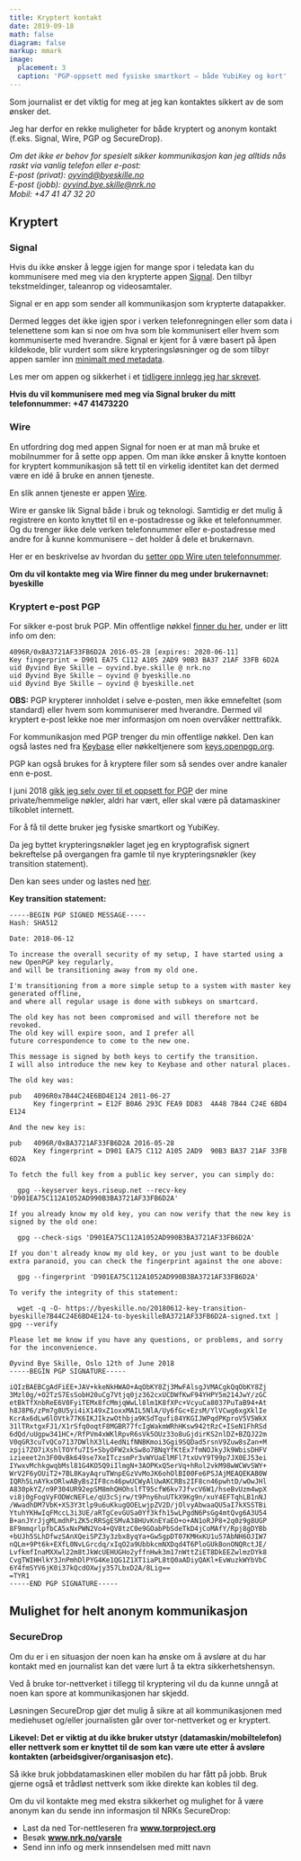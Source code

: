 ```yaml
---
title: Kryptert kontakt
date: 2019-09-18
math: false
diagram: false
markup: mmark
image:
  placement: 3
  caption: 'PGP-oppsett med fysiske smartkort – både YubiKey og kort'
---
```


Som journalist er det viktig for meg at jeg kan kontaktes sikkert av de som ønsker det.

Jeg har derfor en rekke muligheter for både kryptert og anonym kontakt (f.eks. Signal, Wire, PGP og SecureDrop).

*Om det ikke er behov for spesielt sikker kommunikasjon kan jeg alltids nås raskt via vanlig telefon eller e-post:<br/>
E-post (privat): [oyvind@byeskille.no](mailto:oyvind@byeskille.no)<br/>
E-post (jobb): [oyvind.bye.skille@nrk.no](mailto:oyvind.bye.skille@nrk.no)<br/>
Mobil: +47 41 47 32 20*


## Kryptert

### Signal

Hvis du ikke ønsker å legge igjen for mange spor i teledata kan du kommunisere med meg via den krypterte appen [Signal](https://signal.org/). Den tilbyr tekstmeldinger, taleanrop og videosamtaler.

Signal er en app som sender all kommunikasjon som krypterte datapakker.

Dermed legges det ikke igjen spor i verken telefonregningen eller som data i telenettene som kan si noe om hva som ble kommunisert eller hvem som kommuniserte med hverandre. Signal er kjent for å være basert på åpen kildekode, blir vurdert som sikre krypteringsløsninger og de som tilbyr appen samler inn [minimalt med metadata](https://signal.org/bigbrother/).

Les mer om appen og sikkerhet i et [tidligere innlegg jeg har skrevet](https://byeskille.no/2015/11/sikrere-kommunikasjon-signal/).

**Hvis du vil kommunisere med meg via Signal bruker du mitt telefonnummer:
+47 41473220**

### Wire

En utfordring dog med appen Signal for noen er at man må bruke et mobilnummer for å sette opp appen. Om man ikke ønsker å knytte kontoen for kryptert kommunikasjon så tett til en virkelig identitet kan det dermed være en idé å bruke en annen tjeneste.

En slik annen tjeneste er appen [Wire](https://wire.com/en/).

Wire er ganske lik Signal både i bruk og teknologi. Samtidig er det mulig å registrere en konto knyttet til en e-postadresse og ikke et telefonnummer. Og du trenger ikke dele verken telefonnummer eller e-postadresse med andre for å kunne kommunisere – det holder å dele et brukernavn.

Her er en beskrivelse av hvordan du [setter opp Wire uten telefonnummer](https://medium.com/@wireapp/staying-anonymous-on-wire-22faa13aba4d).

**Om du vil kontakte meg via Wire finner du meg under brukernavnet:<br/>
byeskille**

### Kryptert e-post PGP

For sikker e-post bruk PGP. Min offentlige nøkkel [finner du her](https://www.byeskille.no/byeskille-BA3721AF33FB6D2A.asc.txt), under er litt info om den:
```
4096R/0xBA3721AF33FB6D2A 2016-05-28 [expires: 2020-06-11]
Key fingerprint = D901 EA75 C112 A105 2AD9 90B3 BA37 21AF 33FB 6D2A
uid Øyvind Bye Skille – oyvind.bye.skille @ nrk.no
uid Øyvind Bye Skille – oyvind @ byeskille.no
uid Øyvind Bye Skille – oyvind @ byeskille.net
```

**OBS:** PGP krypterer innholdet i selve e-posten, men ikke emnefeltet (som standard) eller hvem som kommuniserer med hverandre. Dermed vil kryptert e-post lekke noe mer informasjon om noen overvåker netttrafikk.

For kommunikasjon med PGP trenger du min offentlige nøkkel. Den kan også lastes ned fra [Keybase](https://keybase.io/byeskille) eller nøkkeltjenere som [keys.openpgp.org](https://keys.openpgp.org/search?q=oyvind.bye.skille%40nrk.no).

PGP kan også brukes for å kryptere filer som så sendes over andre kanaler enn e-post.

I juni 2018 [gikk jeg selv over til et oppsett for PGP](https://byeskille.no/2018/06/ny-pgp-nokkel-new-pgp-key/) der mine private/hemmelige nøkler, aldri har vært, eller skal være på datamaskiner tilkoblet internett.

For å få til dette bruker jeg fysiske smartkort og YubiKey.

Da jeg byttet krypteringsnøkler laget jeg en kryptografisk signert bekreftelse på overgangen fra gamle til nye krypteringsnøkler (key transition statement).

Den kan sees under og lastes ned [her](https://byeskille.no/20180612-key-transition-byeskille7B44C24E6BD4E124-to-byeskilleBA3721AF33FB6D2A-signed.txt).

**Key transition statement:**
```
-----BEGIN PGP SIGNED MESSAGE-----
Hash: SHA512

Date: 2018-06-12

To increase the overall security of my setup, I have started using a new OpenPGP key regularly,
and will be transitioning away from my old one.

I'm transitioning from a more simple setup to a system with master key generated offline,
and where all regular usage is done with subkeys on smartcard.

The old key has not been compromised and will therefore not be revoked.
The old key will expire soon, and I prefer all
future correspondence to come to the new one.

This message is signed by both keys to certify the transition.
I will also introduce the new key to Keybase and other natural places.

The old key was:

pub   4096R0x7B44C24E6BD4E124 2011-06-27
      Key fingerprint = E12F B0A6 293C FEA9 DD83  4A48 7B44 C24E 6BD4 E124

And the new key is:

pub   4096R/0xBA3721AF33FB6D2A 2016-05-28
      Key fingerprint = D901 EA75 C112 A105 2AD9  90B3 BA37 21AF 33FB 6D2A

To fetch the full key from a public key server, you can simply do:

  gpg --keyserver keys.riseup.net --recv-key 'D901EA75C112A1052AD990B3BA3721AF33FB6D2A'

If you already know my old key, you can now verify that the new key is
signed by the old one:

  gpg --check-sigs 'D901EA75C112A1052AD990B3BA3721AF33FB6D2A'

If you don't already know my old key, or you just want to be double
extra paranoid, you can check the fingerprint against the one above:

  gpg --fingerprint 'D901EA75C112A1052AD990B3BA3721AF33FB6D2A'

To verify the integrity of this statement:

  wget -q -O- https://byeskille.no/20180612-key-transition-byeskille7B44C24E6BD4E124-to-byeskilleBA3721AF33FB6D2A-signed.txt | gpg --verify

Please let me know if you have any questions, or problems, and sorry
for the inconvenience.

Øyvind Bye Skille, Oslo 12th of June 2018
-----BEGIN PGP SIGNATURE-----

iQIzBAEBCgAdFiEE+JAV+kkeNkHWAO+AqObKY8Zj3MwFAlsgJVMACgkQqObKY8Zj
3Mzl0g/+O2TzS7EsSobH20uCg7Vtjq0jz362cxUCDWfKwF94YHPY5m214JwY/zGC
etBkTfXnbReE6V0FyiTEMx8fcMmjqWwLl8lm1K8fXPc+VcyuCa8037PuTaB94+At
h8J8P6/zPm7g8U5yi4iX149xZ1oxxMAIL5NlA/Uy6fGc+EzsM/YlVCwg6xgXklIe
KcrAx6dLw6lOVtk77K6IKJIkzwOthbja9KSdTqufi84YKGIJWPqdPKproV5V5WkX
31lTRxtgxFJ1/X1rSfq0oqtF8MGBR77fcIgWakmWRhHKsw942tRzC+ISeN1FhRSd
6dQd/uUgpw341HC+/RfPVm4xWKlRpvR6sVk5OUz33o8uGjdirKS2nlDZ+BZQJ22m
V0qGR3cuTvQCo7137DWlhX3lL4edNifNNBKmoi3Ggi9SQDad5rsnV9Zuw8sZan+M
zpji7ZO7iXshlTOYfu7IS+SbyOFW2xkSw8o7BNqYfKtEx7fmNOJkyJk9WbisDHFV
izieeet2n3F00vBk649se7XeITczsmPr3vWYUaElMFl7txUvY9T99p7JX0EJ53ei
IYwxvMchkgwqbMsl81G4KO5Q9iIlmgN+3AOPKxQ5erVq+hRol2vkM98wWCWvSWY+
WrV2F6yOUiT2+7BL8KayAqruTWnpEGzVvMoJK6ohOlBI00Fe6PSJAjMEAQEKAB0W
IQRh5LnAYkxORlwAByBs2IF8cn46pwUCWyAlUwAKCRBs2IF8cn46pwhtD/wOwJHl
A830pkYZ/n9P304UR92epSM8mhQHOhslfT95cfW6kv7JfvcV6W1/hseBvUzm4wpX
vi8j0gFogVyFODWcNEFLe/qU3cSjrw/t9Pny6huUTkX9Kg9n/xuY4EFTqhLB1nNJ
/WwadhDM7VbK+XS3Y3tlp9u6uKkugQOELwjpZV2D/jOlvyAbwaaQU5aI7kXSSTBi
YtuhYKHwIqFMccL3i3UE/aRTgCevGUSa0Yf3kfh15wLPgdN6PsGg4mtQvg6A3U54
B+anJYrJjgMLmdhPiZK5cRRSgESMvA38HUvKnEYaEO+o+AN1oRJP8+2q0z9g8UGP
8F9mmqrlpfbCA5xNxPWN2Vo4+QV8tzC0e9GOabPbSdeTkD4jCoMAfY/Rpj8gDYBb
+bUJh5SLhDfwzSAnXQeiSPZ3y3zbx8yqYa+Gw5gpDT07KMHxKU1u57AbNH6OJIW7
nQLm+9Pt6k+EXfL0NvLGrcdq/xIqO2a9UbbkcmNXDqd4T6PloGUkBonONQRctJE/
LvfkmfInaMXXwl22m8tJkWcUEHUGHo2yffnHwk3m17nWttZiET8DkEEZwlmzDYk8
CvgTWIHHlkY3JnPmhDlPYG4Ke1QG1Z1XT1iaPL8tQ0aADiyQAKl+EvWuzkWYbVbC
6Y4fmSYV6jK0i37kQcdOXwjy357LbxD2A/8Lig==
=TYR1
-----END PGP SIGNATURE-----
```

## Mulighet for helt anonym kommunikasjon

### SecureDrop

Om du er i en situasjon der noen kan ha ønske om å avsløre at du har kontakt med en journalist kan det være lurt å ta ektra sikkerhetshensyn.

Ved å bruke tor-nettverket i tillegg til kryptering vil du da kunne unngå at noen kan spore at kommunikasjonen har skjedd.

Løsningen SecureDrop gjør det mulig å sikre at all kommunikasjonen med mediehuset og/eller journalisten går over tor-nettverket og er kryptert.

**Likevel: Det er viktig at du ikke bruker utstyr (datamaskin/mobiltelefon) eller nettverk som er knyttet til de som kan være ute etter å avsløre kontakten (arbeidsgiver/organisasjon etc).**

Så ikke bruk jobbdatamaskinen eller mobilen du har fått på jobb. Bruk gjerne også et trådløst nettverk som ikke direkte kan kobles til deg.

Om du vil kontakte meg med ekstra sikkerhet og mulighet for å være anonym kan du sende inn informasjon til NRKs SecureDrop:


- Last da ned Tor-nettleseren fra __www.torproject.org__
- Besøk __www.nrk.no/varsle__
- Send inn info og merk innsendelsen med mitt navn
